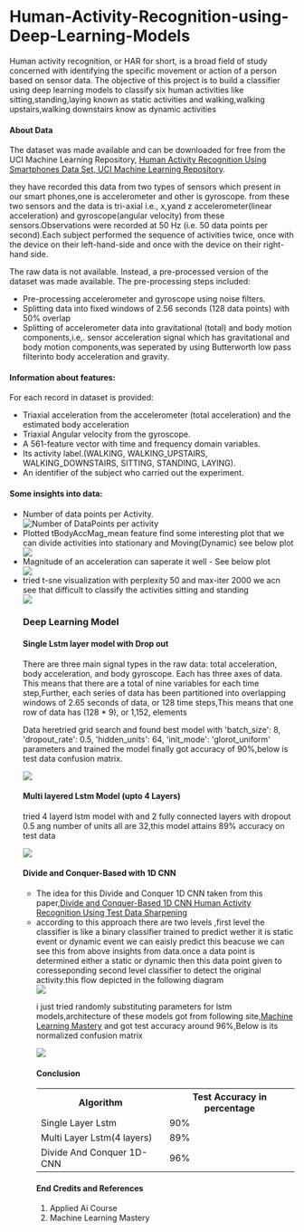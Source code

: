 # Human-Activity-Recognition-using-Deep-Learning-Models
<p> Human activity recognition, or HAR for short, is a broad field of study concerned with identifying the specific movement or action of a person based on sensor data. The objective of this project is to build a classifier using deep learning models to classify six human
activities like sitting,standing,laying known as static activities and walking,walking upstairs,walking downstairs know as dynamic activities</p>
<h4> About Data </h4>
<p>The dataset was made available and can be downloaded for free from the UCI Machine Learning Repository,
<a href="https://archive.ics.uci.edu/ml/datasets/human+activity+recognition+using+smartphones">Human Activity Recognition Using Smartphones Data Set, UCI Machine Learning Repository</a>.</p>
<p>they have recorded this data from two types of sensors which present in our smart phones,one is accelerometer and other is gyroscope.
 from these two sensors and the data is tri-axial i.e., x,yand z accelerometer(linear acceleration) and gyroscope(angular velocity) from these sensors.Observations were recorded at 50 Hz (i.e. 50 data points per second).Each subject performed the sequence of activities twice, once with the device on their left-hand-side and once with the device on their right-hand side.</p>
 <p>The raw data is not available. Instead, a pre-processed version of the dataset was made available. The pre-processing steps included:</p>
 <ul>
  <li>Pre-processing accelerometer and gyroscope using noise filters.</li>
  <li>Splitting data into fixed windows of 2.56 seconds (128 data points) with 50% overlap</li>
  <li>Splitting of accelerometer data into gravitational (total) and body motion components,i.e,. sensor acceleration signal which has gravitational and body motion components,was seperated by using Butterworth low pass filterinto body acceleration and gravity.</li>
 </ul>
 <h4>Information about features:</h4>
 <p>For each record in dataset is provided:
  <ul>
    <li>Triaxial acceleration from the accelerometer (total acceleration) and the estimated body acceleration</li>
    <li>Triaxial Angular velocity from the gyroscope.</li>
    <li>A 561-feature vector with time and frequency domain variables.</li>
    <li>Its activity label.(WALKING, WALKING_UPSTAIRS, WALKING_DOWNSTAIRS, SITTING, STANDING, LAYING).</li>
    <li>An identifier of the subject who carried out the experiment.</li>
  </ul>
  <h4>Some insights into data:</h4>
  <p>
  <ul>
    <li> Number of data points per Activity.</li>
    <img src="img1.png" alt="Number of DataPoints per activity">
    <li>Plotted tBodyAccMag_mean feature find some interesting plot that we can divide activities into stationary and Moving(Dynamic) see below plot</li>
   <img src="img2.png">
   <li>Magnitude of an acceleration can saperate it well - See below plot</li>
   <img src="img3.png">
   <li>tried t-sne visualization with perplexity 50 and max-iter 2000 we acn see that difficult to classify the activities sitting and standing</li>
   <img src="img5.png">
   <h3>Deep Learning Model</h3>
   <h4>Single Lstm layer model with Drop out</h4>
   <p>There are three main signal types in the raw data: total acceleration, body acceleration, and body gyroscope. Each has three axes of data. This means that there are a total of nine variables for each time step,Further, each series of data has been partitioned into overlapping windows of 2.65 seconds of data, or 128 time steps,This means that one row of data has (128 * 9), or 1,152, elements
   <p>Data heretried grid search and found best model with 'batch_size': 8, 'dropout_rate': 0.5, 'hidden_units': 64, 'init_mode': 'glorot_uniform' parameters and trained the model finally got accuracy of 90%,below is test data confusion matrix.</p>
   <img src="img6.png">
   <h4>Multi layered Lstm Model (upto 4 Layers)</h4>
   <p>tried 4 layerd lstm model with and 2 fully connected layers with dropout 0.5 ang number of units all are 32,this model attains 89%
    accuracy on test data</p>
   <img src="img7.png">
   <h4>Divide and Conquer-Based with 1D CNN </h4>
   <ul>
    <li>The idea for this Divide and Conquer 1D CNN taken from this paper,<a href="https://www.ncbi.nlm.nih.gov/pmc/articles/PMC5949027/">Divide and Conquer-Based 1D CNN Human Activity Recognition Using Test Data Sharpening</a>
     <li>according to this approach there are two levels ,first level the classifier is like a binary classifier trained to predict wether it is static event or dynamic event we can eaisly predict this beacuse we can see this from above insights from data.once a data point is determined either a static or dynamic then this data point given to coresseponding second level classifier to detect the original activity.this flow depicted in the following diagram</li>
    <img src="1dcnn.png">
    </li>
   <p>i just tried randomly substituting parameters for lstm models,architecture of these models got from following site,<a href="https://machinelearningmastery.com/cnn-models-for-human-activity-recognition-time-series-classification/">Machine Learning Mastery</a> and got test accuracy around 96%,Below is its normalized confusion matrix</p>
   <img src="img8.png">
   <h4>Conclusion</h4>
   <table style="width:100%">
    <tr>
     <th>Algorithm</th>
     <th>Test Accuracy in percentage</th>
    </tr>
    <tr>
     <td>Single Layer Lstm</td>
     <td>90%</td>
    </tr>
    <tr>
     <td>Multi Layer Lstm(4 layers)</td>
     <td>89%</td>
    </tr>
    <tr>
     <td>Divide And Conquer 1D-CNN</td>
     <td>96%</td>
    </tr>
   </table>
   <h4>End Credits and References</h4>
   <ol>
    <li>Applied Ai Course</li>
    <li>Machine Learning Mastery</li>
   
    
   
   
   
   
   
    
    
  
 
  
